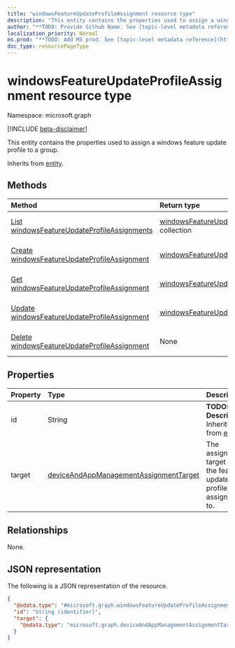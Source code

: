```yaml
---
title: "windowsFeatureUpdateProfileAssignment resource type"
description: "This entity contains the properties used to assign a windows feature update profile to a group."
author: "**TODO: Provide Github Name. See [topic-level metadata reference](https://msgo.azurewebsites.net/add/document/guidelines/metadata.html#topic-level-metadata)**"
localization_priority: Normal
ms.prod: "**TODO: Add MS prod. See [topic-level metadata reference](https://msgo.azurewebsites.net/add/document/guidelines/metadata.html#topic-level-metadata)**"
doc_type: resourcePageType
---
```


# windowsFeatureUpdateProfileAssignment resource type

Namespace: microsoft.graph

[!INCLUDE [beta-disclaimer](../../includes/beta-disclaimer.md)]

This entity contains the properties used to assign a windows feature update profile to a group.


Inherits from [entity](../resources/entity.md).

## Methods
|Method|Return type|Description|
|:---|:---|:---|
|[List windowsFeatureUpdateProfileAssignments](../api/windowsfeatureupdateprofileassignment-list.md)|[windowsFeatureUpdateProfileAssignment](../resources/windowsfeatureupdateprofileassignment.md) collection|Get a list of the [windowsFeatureUpdateProfileAssignment](../resources/windowsfeatureupdateprofileassignment.md) objects and their properties.|
|[Create windowsFeatureUpdateProfileAssignment](../api/windowsfeatureupdateprofileassignment-create.md)|[windowsFeatureUpdateProfileAssignment](../resources/windowsfeatureupdateprofileassignment.md)|Create a new [windowsFeatureUpdateProfileAssignment](../resources/windowsfeatureupdateprofileassignment.md) object.|
|[Get windowsFeatureUpdateProfileAssignment](../api/windowsfeatureupdateprofileassignment-get.md)|[windowsFeatureUpdateProfileAssignment](../resources/windowsfeatureupdateprofileassignment.md)|Read the properties and relationships of a [windowsFeatureUpdateProfileAssignment](../resources/windowsfeatureupdateprofileassignment.md) object.|
|[Update windowsFeatureUpdateProfileAssignment](../api/windowsfeatureupdateprofileassignment-update.md)|[windowsFeatureUpdateProfileAssignment](../resources/windowsfeatureupdateprofileassignment.md)|Update the properties of a [windowsFeatureUpdateProfileAssignment](../resources/windowsfeatureupdateprofileassignment.md) object.|
|[Delete windowsFeatureUpdateProfileAssignment](../api/windowsfeatureupdateprofileassignment-delete.md)|None|Deletes a [windowsFeatureUpdateProfileAssignment](../resources/windowsfeatureupdateprofileassignment.md) object.|

## Properties
|Property|Type|Description|
|:---|:---|:---|
|id|String|**TODO: Add Description** Inherited from [entity](../resources/entity.md).|
|target|[deviceAndAppManagementAssignmentTarget](../resources/deviceandappmanagementassignmenttarget.md)|The assignment target that the feature update profile is assigned to.|

## Relationships
None.

## JSON representation
The following is a JSON representation of the resource.
<!-- {
  "blockType": "resource",
  "keyProperty": "id",
  "@odata.type": "microsoft.graph.windowsFeatureUpdateProfileAssignment",
  "baseType": "microsoft.graph.entity",
  "openType": false
}
-->
``` json
{
  "@odata.type": "#microsoft.graph.windowsFeatureUpdateProfileAssignment",
  "id": "String (identifier)",
  "target": {
    "@odata.type": "microsoft.graph.deviceAndAppManagementAssignmentTarget"
  }
}
```

